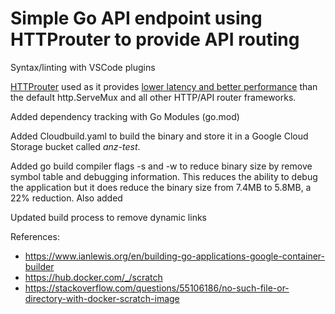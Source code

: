 # Simple Go API endpoint using HTTProuter to provide API routing

Syntax/linting with VSCode plugins

[HTTProuter](https://github.com/julienschmidt/httprouter) used as it provides [lower latency and better performance](https://github.com/julienschmidt/go-http-routing-benchmark) than the default http.ServeMux and all other HTTP/API router frameworks.

Added dependency tracking with Go Modules (go.mod)

Added Cloudbuild.yaml to build the binary and store it in a Google Cloud Storage bucket called *anz-test*.

Added go build compiler flags -s and -w to reduce binary size by remove symbol table and debugging information. This reduces the ability to debug the application but it does reduce the binary size from 7.4MB to 5.8MB, a 22% reduction. Also added 

Updated build process to remove dynamic links

References:
 - https://www.ianlewis.org/en/building-go-applications-google-container-builder
 - https://hub.docker.com/_/scratch
 - https://stackoverflow.com/questions/55106186/no-such-file-or-directory-with-docker-scratch-image
